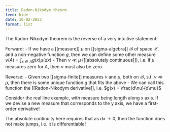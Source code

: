 ```yaml
---
title: Radon-Nikodym theorm
feed: hide
date: 10-02-2023
format: list
---
```



The Radon-Nikodym theorem is the reverse of a very intuitive statement:

Forward:
	- If we have a [[measure]] $\mu$ on [[sigma-algebra]] $\mathcal B$ of space $\mathcal X$, and a non-negative function $g$, then we can define some other measure $\nu(A) = \int_{x\in A} g(x) \mu(dx)$
	- Then $\nu\ll\mu$ ([[absolutely continuous]]), i.e. if $\mu$ measures zero for $A$, then $\nu$ must also be zero

Reverse:
	- Given two [[sigma-finite]] measures $\nu$ and $\mu$, both on $\mathcal B$, s.t. $\nu\ll\mu$, then there is some unique function $g$ that fits the above
	- We can call this function the [[Radon-Nikodym derivative]], i.e. $g(x) = \frac{d\nu}{d\mu}$


Consider the real line example, with measure being length along x axis. If we devise a new measure that corresponds to the y axis, we have a first-order derivative!

The absolute continuity here requires that as $dx\to0$, then the function does not make jumps, i.e. it is differentiable!

